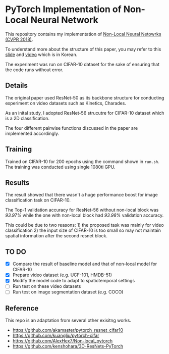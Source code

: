 # PyTorch Implementation of Non-Local Neural Network

This repository contains my implementation of [Non-Local Neural Netowrks (CVPR 2018)](https://arxiv.org/pdf/1711.07971.pdf).

To understand more about the structure of this paper, you may refer to this [slide](https://www.youtube.com/redirect?redir_token=4Bf1C-e-Vz_0r5HbPD9meYLcyL58MTU1MTc5MjE0NEAxNTUxNzA1NzQ0&q=https%3A%2F%2Fwww.slideshare.net%2FTaeohKim4%2Fpr083-nonlocal-neural-networks&v=ZM153wo3baA&event=video_description) and [video](https://www.youtube.com/watch?v=ZM153wo3baA) which is in Korean.

The experiment was run on CIFAR-10 dataset for the sake of ensuring that the code runs without error.

## Details
The original paper used ResNet-50 as its backbone structure for conducting experiment on video datasets such as Kinetics, Charades.

As an inital study, I adopted ResNet-56 strucutre for CIFAR-10 dataset which is a 2D classification.

The four different pairwise functions discussed in the paper are implemented accordingly.

## Training
Trained on CIFAR-10 for 200 epochs using the command shown in `run.sh`. The training was conducted using single 1080ti GPU.

## Results
The result showed that there wasn't a huge performance boost for image classification task on CIFAR-10.

The Top-1 validation accuracy for ResNet-56 without non-local block was *93.97%* while the one with non-local block had *93.98%* validation accuracy.

This could be due to two reasons: 1) the proposed task was mainly for video classification 2) the input size of CIFAR-10 is too small so may not maintain spatial information after the second resnet block.

## TO DO
- [x] Compare the result of baseline model and that of non-local model for CIFAR-10
- [x] Prepare video dataset (e.g. UCF-101, HMDB-51)
- [x] Modify the model code to adapt to spatiotemporal settings
- [ ] Run test on these video datasets
- [ ] Run test on image segmentation dataset (e.g. COCO)

## Reference
This repo is an adaptation from several other exisitng works.
- https://github.com/akamaster/pytorch_resnet_cifar10
- https://github.com/kuangliu/pytorch-cifar
- https://github.com/AlexHex7/Non-local_pytorch
- https://github.com/kenshohara/3D-ResNets-PyTorch

